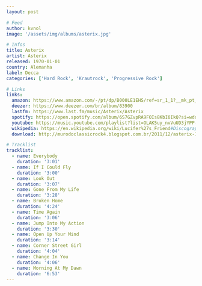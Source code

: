 ```yaml
---
layout: post

# Feed
author: kvnol
image: '/assets/img/albums/asterix.jpg'

# Infos
title: Asterix
artist: Asterix
released: 1970-01-01
country: Alemanha
label: Decca
categories: ['Hard Rock', 'Krautrock', 'Progressive Rock']

# Links
links:
  amazon: https://www.amazon.com/-/pt/dp/B000LE1EHS/ref=sr_1_1?__mk_pt_BR=%C3%85M%C3%85%C5%BD%C3%95%C3%91&dchild=1&keywords=B000LE1EHS&qid=1614454047&sr=8-1&tag=kvnol08-20
  deezer: https://www.deezer.com/br/album/83900
  lastfm: https://www.last.fm/music/Asterix/Asterix
  spotify: https://open.spotify.com/album/6S7GZvpRA9FOIs8KbI6IkQ?si=wdqGbWe3T6mX1OmN-bQRtw
  youtube: https://music.youtube.com/playlist?list=OLAK5uy_nvVuUD3jYPP-wF2eHPO6PMkso8i1X077Y
  wikipedia: https://en.wikipedia.org/wiki/Lucifer%27s_Friend#Discography
  download: http://murodoclassicrock4.blogspot.com.br/2011/12/asterix-1970.html

# Tracklist
tracklist:
  - name: Everybody
    duration: '3:01'
  - name: If I Could Fly
    duration: '3:00'
  - name: Look Out
    duration: '3:07'
  - name: Gone From My Life
    duration: '3:28'
  - name: Broken Home
    duration: '4:24'
  - name: Time Again
    duration: '3:06'
  - name: Jump Into My Action
    duration: '3:30'
  - name: Open Up Your Mind
    duration: '3:14'
  - name: Corner Street Girl
    duration: '4:04'
  - name: Change In You
    duration: '4:06'
  - name: Morning At My Dawn
    duration: '6:53'
---
```

